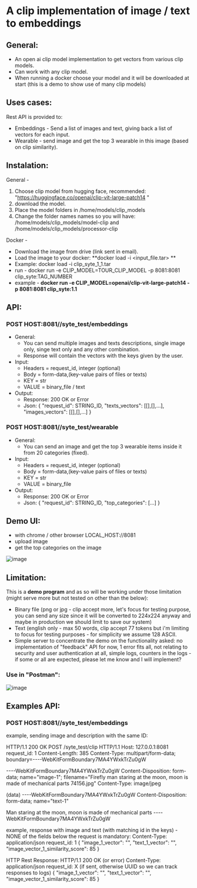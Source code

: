 # A clip implementation of image / text to embeddings 

## General:
* An open ai clip model implementation to get vectors from various clip models.
* Can work with any clip model.
* When running a docker choose your model and it will be downloaded at start (this is a demo to show use of many clip models)

## Uses cases:
Rest API is provided to:
* Embeddings - Send a list of images and text, giving back a list of vectors for each input.
* Wearable - send image and get the top 3 wearable in this image (based on clip similarity). 

## Instalation:
General - 
1. Choose clip model from hugging face, recommended: "https://huggingface.co/openai/clip-vit-large-patch14 "
2. download the model.
3. Place the model folders in /home/models/clip_models
4. Change the folder names names so you will have: /home/models/clip_models/model-clip and /home/models/clip_models/processor-clip

Docker -
* Download the image from drive (link sent in email).
* Load the image to your docker: **docker load -i <input_file.tar> **
* Example: docker load -i clip_syte_1_1.tar
* run - docker run -e CLIP_MODEL=TOUR_CLIP_MODEL -p 8081:8081 clip_syte:TAG_NUMBER
* example - **docker run -e CLIP_MODEL=openai/clip-vit-large-patch14 -p 8081:8081 clip_syte:1.1**
   
## API:
### POST HOST:8081//syte_test/embeddings
* General:
    * You can send multiple images and texts descriptions, single image only, singe text only and any other combination.
    * Response will contain the vectors with the keys given by the user. 
* Input:
    * Headers = request_id, integer (optional)
    * Body = form-data,(key-value pairs of files or texts)
    * KEY = str
    * VALUE = binary_file / text
* Output:
    * Response: 200 OK or Error
    * Json:
      {
           "request_id": STRING_ID,
           "texts_vectors": [[],[],...],
           "images_vectors": [[],[],...]
      }

### POST HOST:8081//syte_test/wearable
* General:
    * You can send an image and get the top 3 wearable items inside it from 20 categories (fixed).
* Input:
    * Headers = request_id, integer (optional)
    * Body = form-data,(key-value pairs of files or texts)
    * KEY = str
    * VALUE = binary_file
* Output:
    * Response: 200 OK or Error
    * Json:
      {
           "request_id": STRING_ID,
           "top_categories": [...]
      }

## Demo UI:
* with chrome / other browser LOCAL_HOST://8081
* upload image
* get the top categories on the image

![image](https://github.com/konnir/syte_clip/assets/119952960/a562fdd7-4e33-4ea0-a2c9-5ba832b9e131)

## Limitation:
This is a **demo program** and as so will be working under those limitation (might serve more but not tested on other than the below):
* Binary file (png or jpg - clip accept more, let's focus for testing purpose, you can send any size since it will be converted to 224x224 anyway and maybe in production we should limit to save our system)
* Text (english only - max 50 words, clip accept 77 tokens but i'm limiting to focus for testing purposes - for simplicity we assume 128 ASCII.
* Simple server to concentrate the demo on the functionality asked: no implementation of "feedback" API for now, 1 error fits all, not relating to security and user authentication at all, simple logs, counters in the logs - if some or all are expected, please let me know and I will implement? 

### Use in "Postman":

![image](https://github.com/konnir/syte_clip/assets/119952960/d99b4984-02ad-42fe-a76b-f4191007c7a9)


## Examples API:
### POST HOST:8081//syte_test/embeddings
example, sending image and description with the same ID:

HTTP/1.1 200 OK
POST /syte_test/clip HTTP/1.1
Host: 127.0.0.1:8081
request_id: 1
Content-Length: 385
Content-Type: multipart/form-data; boundary=----WebKitFormBoundary7MA4YWxkTrZu0gW

----WebKitFormBoundary7MA4YWxkTrZu0gW
Content-Disposition: form-data; name="image-1"; filename="Firefly man staring at the moon, moon is made of mechanical parts 74156.jpg"
Content-Type: image/jpeg

(data)
----WebKitFormBoundary7MA4YWxkTrZu0gW
Content-Disposition: form-data; name="text-1"

Man staring at the moon, moon is made of mechanical parts
----WebKitFormBoundary7MA4YWxkTrZu0gW

example, response with image and text (with matching id in the keys) - NONE of the fields below the request is mandatory:
Content-Type: application/json
request_id: 1
{
    "image_1_vector": "<Serialized image vector data or a reference to it>",
    "text_1_vector": "<Serialized text vector data or a reference to it>",
    "image_vector_1_similarity_score": 85 
}

HTTP Rest Response:
HTTP/1.1 200 OK (or error)
Content-Type: application/json
request_id: X (if sent, otherwise UUID so we can track responses to logs)
{
    "image_1_vector": "<Serialized image vector data or a reference to it>",
    "text_1_vector": "<Serialized text vector data or a reference to it>",
    "image_vector_1_similarity_score": 85 
}
